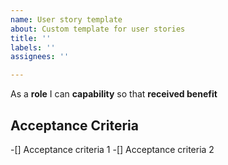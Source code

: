 ```yaml
---
name: User story template
about: Custom template for user stories
title: ''
labels: ''
assignees: ''

---
```


As a **role** I can **capability** so that **received benefit**

## Acceptance Criteria
-[] Acceptance criteria 1
-[] Acceptance criteria 2
